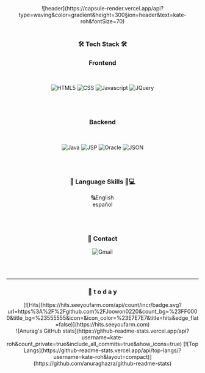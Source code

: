 <div align="center">
![header](https://capsule-render.vercel.app/api?type=waving&color=gradient&height=300&section=header&text=kate-roh&fontSize=70)

<br>
<br>

<h3 align="center">🛠 Tech Stack 🛠</h3>
<h3 align="center">Frontend</h3><br>
<p align="center">
  <img alt="HTML5" src ="https://img.shields.io/badge/HTML5-E34F26.svg?&style=flat&logo=HTML5&logoColor=white"/>
  <img alt="CSS" src ="https://img.shields.io/badge/CSS3-1572B6.svg?&style=flat&logo=CSS3&logoColor=white"/>
  <img alt="Javascript" src ="https://img.shields.io/badge/JavaScript-F7DF1E.svg?&style=flat&logo=JavaScript&logoColor=white"/>
  <img alt="JQuery" src ="https://img.shields.io/badge/JQuery-0769AD.svg?&style=flat&logo=JQuery&logoColor=white"/>
</p>
  <br><br>
<h3>Backend</h3><br>
<p align="center">
  <img alt="Java" src ="https://img.shields.io/badge/Java-007396.svg?&style=flat&logo=Java&logoColor=white"/>
  <img alt="JSP" src ="https://img.shields.io/badge/JSP-F86001.svg?&style=flat&logo=Java&logoColor=white"/>
  <img alt="Oracle" src ="https://img.shields.io/badge/Oracle-F80000.svg?&style=flat&logo=Oracle&logoColor=white"/>
  <img alt="JSON" src ="https://img.shields.io/badge/JSON-000000.svg?&style=flat&logo=JSON&logoColor=white"/>
  </p>
  <br><br>


<h3 align="center"> 🙆 Language Skills 🧑💻 </h3>
 <p align="center">
   🔠English<br>
    español
  </p>
<br><br>
<h3 align="center">💫  Contact</h2>
<p align="center">
<img alt="Gmail" src ="https://img.shields.io/badge/navvy001@gmail.com-EA4335.svg?&style=flat&logo=Gmail&logoColor=white"/>
</p>

<br><br>
<hr>

<h3 align="center">💌  t o d a y  </h3>
<p align="center">
[![Hits](https://hits.seeyoufarm.com/api/count/incr/badge.svg?url=https%3A%2F%2Fgithub.com%2FJoowon0220&count_bg=%23FF0000&title_bg=%23555555&icon=&icon_color=%23E7E7E7&title=hits&edge_flat=false)](https://hits.seeyoufarm.com)
<br>
![Anurag's GitHub stats](https://github-readme-stats.vercel.app/api?username=kate-roh&count_private=true&include_all_commits=true&show_icons=true) 
[![Top Langs](https://github-readme-stats.vercel.app/api/top-langs/?username=kate-roh&layout=compact)](https://github.com/anuraghazra/github-readme-stats)
<br>
  </p>

 </div>
